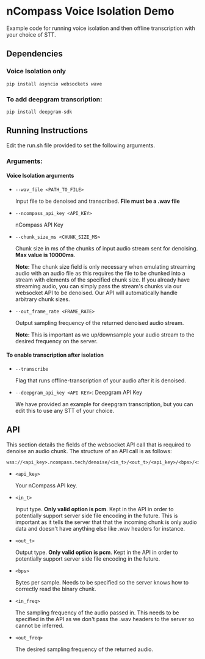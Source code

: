 # nCompass Voice Isolation Demo

Example code for running voice isolation and then offline transcription with your choice of STT.

## Dependencies
### Voice Isolation only
`pip install asyncio websockets wave`
### To add deepgram transcription: 
`pip install deepgram-sdk`

## Running Instructions
Edit the run.sh file provided to set the following arguments.

### Arguments:
#### Voice Isolation arguments
- `--wav_file <PATH_TO_FILE>`

     Input file to be denoised and transcribed. **File must be a .wav file**
- `--ncompass_api_key <API_KEY>`

   nCompass API Key
- `--chunk_size_ms <CHUNK_SIZE_MS>`

  Chunk size in ms of the chunks of input audio stream sent for denoising. **Max value is 10000ms**.

  **Note:** The chunk size field is only necessary when emulating streaming audio with an audio file as this requires the file to be chunked into a stream with elements of the specified chunk size. If you already have streaming audio, you can simply pass the stream's chunks via our websocket API to be denoised. Our API will automatically handle arbitrary chunk sizes.
- `--out_frame_rate <FRAME_RATE>`

  Output sampling frequency of the returned denoised audio stream.

  **Note:** This is important as we up/downsample your audio stream to the desired frequency on the server.

#### To enable transcription after isolation
- `--transcribe`

  Flag that runs offline-transcription of your audio after it is denoised.
- `--deepgram_api_key <API KEY>`: Deepgram API Key

  We have provided an example for deepgram transcription, but you can edit this to use any STT of your choice.

## API
This section details the fields of the websocket API call that is required to denoise an audio
chunk.
The structure of an API call is as follows: 
```
wss://<api_key>.ncompass.tech/denoise/<in_t>/<out_t>/<api_key>/<bps>/<in_freq>/<out_freq>
```
- `<api_key>` 

  Your nCompass API key.

- `<in_t>`

  Input type. **Only valid option is pcm**. Kept in the API in order to potentially support server
  side file encoding in the future. This is important as it tells the server that that the incoming
  chunk is only audio data and doesn't have anything else like .wav headers for instance.

- `<out_t>`

  Output type. **Only valid option is pcm**. Kept in the API in order to potentially support server
  side file encoding in the future. 

- `<bps>`

  Bytes per sample. Needs to be specified so the server knows how to correctly read the binary
  chunk.

- `<in_freq>`

  The sampling frequency of the audio passed in. This needs to be specified in the API as we don't 
  pass the .wav headers to the server so cannot be inferred.

- `<out_freq>`

  The desired sampling frequency of the returned audio.
